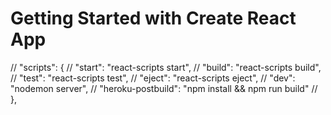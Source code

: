 # Getting Started with Create React App
// "scripts": {
//   "start": "react-scripts start",
//   "build": "react-scripts build",
//   "test": "react-scripts test",
//   "eject": "react-scripts eject",
//   "dev": "nodemon server",
//   "heroku-postbuild": "npm install && npm run build"
// },